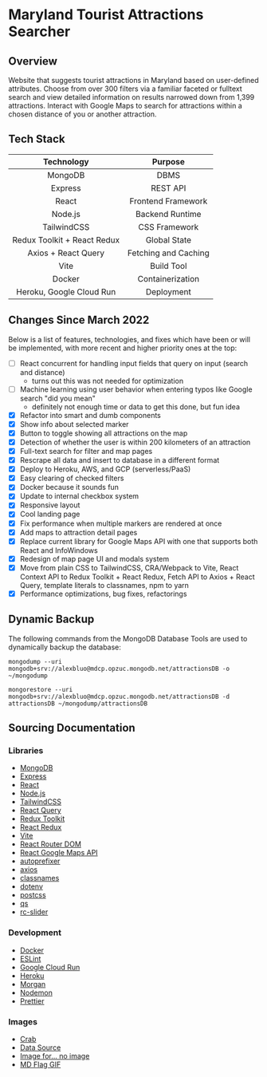 # Maryland Tourist Attractions Searcher

## Overview

Website that suggests tourist attractions in Maryland based on user-defined attributes. Choose from over 300 filters via a familiar faceted or fulltext search and view detailed information on results narrowed down from 1,399 attractions. Interact with Google Maps to search for attractions within a chosen distance of you or another attraction.

## Tech Stack

|         Technology          |       Purpose        |
| :-------------------------: | :------------------: |
|           MongoDB           |         DBMS         |
|           Express           |       REST API       |
|            React            |  Frontend Framework  |
|           Node.js           |   Backend Runtime    |
|         TailwindCSS         |    CSS Framework     |
| Redux Toolkit + React Redux |     Global State     |
|     Axios + React Query     | Fetching and Caching |
|            Vite             |      Build Tool      |
|           Docker            |   Containerization   |
|  Heroku, Google Cloud Run   |      Deployment      |

## Changes Since March 2022

Below is a list of features, technologies, and fixes which have been or will be implemented, with more recent and higher priority ones at the top:

- [ ] React concurrent for handling input fields that query on input (search and distance)
  - turns out this was not needed for optimization
- [ ] Machine learning using user behavior when entering typos like Google search "did you mean"
  - definitely not enough time or data to get this done, but fun idea
- [x] Refactor into smart and dumb components
- [x] Show info about selected marker
- [x] Button to toggle showing all attractions on the map
- [x] Detection of whether the user is within 200 kilometers of an attraction
- [x] Full-text search for filter and map pages
- [x] Rescrape all data and insert to database in a different format
- [x] Deploy to Heroku, AWS, and GCP (serverless/PaaS)
- [x] Easy clearing of checked filters
- [x] Docker because it sounds fun
- [x] Update to internal checkbox system
- [x] Responsive layout
- [x] Cool landing page
- [x] Fix performance when multiple markers are rendered at once
- [x] Add maps to attraction detail pages
- [x] Replace current library for Google Maps API with one that supports both React and InfoWindows
- [x] Redesign of map page UI and modals system
- [x] Move from plain CSS to TailwindCSS, CRA/Webpack to Vite, React Context API to Redux Toolkit + React Redux, Fetch API to Axios + React Query, template literals to classnames, npm to yarn
- [x] Performance optimizations, bug fixes, refactorings

## Dynamic Backup

The following commands from the MongoDB Database Tools are used to dynamically backup the database:

`mongodump --uri mongodb+srv://alexbluo@mdcp.opzuc.mongodb.net/attractionsDB -o ~/mongodump`

`mongorestore --uri mongodb+srv://alexbluo@mdcp.opzuc.mongodb.net/attractionsDB -d attractionsDB ~/mongodump/attractionsDB`

## Sourcing Documentation

### Libraries

- [MongoDB](https://www.mongodb.com/docs/)
- [Express](https://expressjs.com/en/starter/installing.html)
- [React](https://reactjs.org/docs/getting-started.html)
- [Node.js](https://nodejs.org/en/docs/)
- [TailwindCSS](https://tailwindcss.com/docs/installation)
- [React Query](https://react-query.tanstack.com/overview)
- [Redux Toolkit](https://redux-toolkit.js.org/introduction/getting-started)
- [React Redux](https://react-redux.js.org/introduction/getting-started)
- [Vite](https://vitejs.dev/guide/)
- [React Router DOM](https://reactrouter.com/docs/en/v6)
- [React Google Maps API](https://react-google-maps-api-docs.netlify.app/)
- [autoprefixer](https://github.com/postcss/autoprefixer)
- [axios](https://axios-http.com/docs/intro)
- [classnames](https://github.com/JedWatson/classnames)
- [dotenv](https://github.com/motdotla/dotenv)
- [postcss](https://github.com/postcss/postcss)
- [qs](https://github.com/ljharb/qs)
- [rc-slider](https://github.com/schrodinger/rc-slider)

### Development

- [Docker](https://docs.docker.com/)
- [ESLint](https://eslint.org/docs/user-guide/configuring/)
- [Google Cloud Run](https://cloud.google.com/run/docs)
- [Heroku](https://devcenter.heroku.com/categories/reference)
- [Morgan](https://github.com/expressjs/morgan)
- [Nodemon](https://github.com/remy/nodemon#nodemon)
- [Prettier](https://prettier.io/docs/en/index.html)

### Images

- [Crab](https://www.google.com/url?sa=i&url=https%3A%2F%2Fwww.seekpng.com%2Fipng%2Fu2q8w7q8o0y3a9w7_seafood-graphic-royalty-free-sad-huge-sad-crab%2F&psig=AOvVaw2jx0wHz9fOfhmNjyJzsKxc&ust=1651669215591000&source=images&cd=vfe&ved=0CAwQjRxqFwoTCJjBjbmxw_cCFQAAAAAdAAAAABAD)
- [Data Source](https://www.visitmaryland.org/things-to-do/attractions)
- [Image for... no image](https://depositphotos.com/vector-images/no-image-available.html)
- [MD Flag GIF](https://giphy.com/gifs/flag-state-baltimore-l0MrFpI94esUsTbIA)
